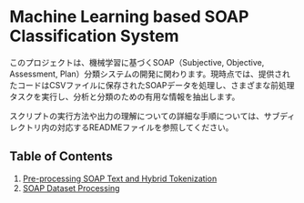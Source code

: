 # Machine Learning based SOAP Classification System

このプロジェクトは、機械学習に基づくSOAP（Subjective, Objective, Assessment, Plan）分類システムの開発に関わります。現時点では、提供されたコードはCSVファイルに保存されたSOAPデータを処理し、さまざまな前処理タスクを実行し、分析と分類のための有用な情報を抽出します。

スクリプトの実行方法や出力の理解についての詳細な手順については、サブディレクトリ内の対応するREADMEファイルを参照してください。

## Table of Contents

1. [Pre-processing SOAP Text and Hybrid Tokenization](soap_classification/preprocessing/README-日本語.md)
2. [SOAP Dataset Processing](soap_classification/data_cleaning/README-日本語.md)